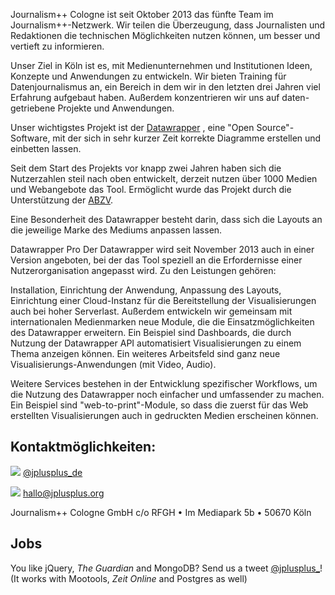 Journalism++ Cologne ist seit Oktober 2013 das fünfte Team im Journalism++-Netzwerk. Wir teilen die Überzeugung, dass Journalisten und Redaktionen die technischen Möglichkeiten nutzen können, um besser und vertieft zu informieren. 

Unser Ziel in Köln ist es, mit Medienunternehmen und Institutionen Ideen, Konzepte und Anwendungen zu entwickeln. Wir bieten Training für Datenjournalismus an, ein Bereich in dem wir in den letzten drei Jahren viel Erfahrung aufgebaut haben. Außerdem konzentrieren wir uns auf daten-getriebene Projekte und Anwendungen. 

Unser wichtigstes Projekt ist der [Datawrapper](http://www.datawrapper.de"Datawrapper")
, eine "Open Source"-Software, mit der sich in sehr kurzer Zeit korrekte Diagramme erstellen und einbetten lassen. 

Seit dem Start des Projekts vor knapp zwei Jahren haben sich die Nutzerzahlen steil nach oben entwickelt, derzeit nutzen über 1000 Medien und Webangebote das Tool. Ermöglicht wurde das Projekt durch die Unterstützung der [ABZV](http://www.abzv.de "ABZV (Bildungswerk der Zeitungen)"). 

Eine Besonderheit des Datawrapper besteht darin, dass sich die Layouts an die jeweilige Marke des Mediums anpassen lassen. 

Datawrapper Pro
Der Datawrapper wird seit November 2013 auch in einer Version angeboten, bei der das Tool speziell an die Erfordernisse einer Nutzerorganisation angepasst wird. Zu den Leistungen gehören: 

Installation, Einrichtung der Anwendung, Anpassung des Layouts, Einrichtung einer Cloud-Instanz für die Bereitstellung der Visualisierungen auch bei hoher Serverlast. Außerdem entwickeln wir gemeinsam mit internationalen Medienmarken neue Module, die die Einsatzmöglichkeiten des Datawrapper erweitern. Ein Beispiel sind Dashboards, die durch Nutzung der Datawrapper API automatisiert Visualisierungen zu einem Thema anzeigen können. Ein weiteres Arbeitsfeld sind ganz neue Visualisierungs-Anwendungen (mit Video, Audio). 

Weitere Services bestehen in der Entwicklung spezifischer Workflows, um die Nutzung des Datawrapper noch einfacher und umfassender zu machen. Ein Beispiel sind "web-to-print"-Module, so dass die zuerst für das Web erstellten Visualisierungen auch in gedruckten Medien erscheinen können.  

## Kontaktmöglichkeiten: 

![](http://oeildupirate.com/jplusplus/files/iconmonstr-twitter-5-icon.png) [@jplusplus_de](http://twitter.com/jplusplus)

![](http://oeildupirate.com/jplusplus/files/iconmonstr-email-10-icon.png) hallo@jplusplus.org

Journalism++ Cologne GmbH
c/o RFGH • Im Mediapark 5b • 50670 Köln


## Jobs

You like jQuery, _The Guardian_ and MongoDB? Send us a tweet [@jplusplus_](https://twitter.com/jplusplus_)! (It works with Mootools, _Zeit Online_ and Postgres as well)
